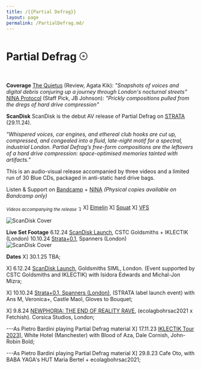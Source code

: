 ```yaml
---
title: /{{Partial Defrag}}
layout: page
permalink: /PartialDefrag.md/
---
```


# Partial Defrag 𓇳
<br>

**Coverage**
[The Quietus](https://thequietus.com/quietus-reviews/partial-defrag-scandisk-review/) (Review, Agata Kik): *"Snapshots of voices and digital debris conjuring up a journey through London's nocturnal streets"*
[NINA Protocol](https://www.ninaprotocol.com/releases/partial-defrag-scandisk) (Staff Pick, JB Johnson): *"Prickly compositions pulled from the dregs of hard drive compression"*
<br>

**ScanDisk**
ScanDisk is the debut AV release of Partial Defrag on [STRATA](https://www.instagram.com/strata.edition/) (29.11.24). 

*"Whispered voices, car engines, and ethereal club hooks are cut up, compressed, and congealed into a fluid, late-night motif for a spectral, industrial London. Partial Defrag’s free-form compositions are the leftovers of a hard drive compression: space-optimised memories tainted with artifacts."*

This is an audio-visual release accompanied by three videos and a limited run of 30 Blue CDs, packaged in anti-static hard drive bags.

Listen & Support on [Bandcamp](https://strataedition.bandcamp.com/album/scandisk) + [NINA](https://www.ninaprotocol.com/articles/partial-defrag-scandisk) *(Physical copies available on Bandcamp only)*

<sub>*Videos accompanying the release ↴*</sub> 
 X] [Elmelin](https://youtu.be/npcC32gz2KQ?feature=shared)
 X] [Squat](https://youtu.be/mrEraBWjmkA?feature=shared)
 X] [VFS](https://youtu.be/3WujZG_iTCk?feature=shared)
<br>

<img alt="ScanDisk Cover" class="centered-image" src="/vlp1602.github.io/images/scanDiskCover.jpg" />
<br>

**Live Set Footage**
6.12.24 [ScanDisk Launch](https://www.youtube.com/watch?v=_5DYufSTsv8), CSTC Goldsmiths + IKLECTIK (London)
10.10.24 [Strata+0.1](https://youtu.be/S_Df2o6p2D4?si=6iOVR2Pu76hxkHmr), Spanners (London)
<br>
<img alt="ScanDisk Cover" class="centered-image" src="/vlp1602.github.io/images/ScanDiskLaunch_.jpg" />
<br>

**Dates**
X] 30.1.25 TBA;

X] 6.12.24 [ScanDisk Launch](https://ra.co/events/2051306), Goldsmiths SIML, London. (Event supported by CSTC Goldsmiths and IKLECTIK) with Isidora Edwards and Michal-Jon Mizra;
 
X] 10.10.24 [Strata+0.1, Spanners (London)](https://ra.co/events/1969763), (STRATA label launch event) with Ans M, Veronica+, Castle Maol, Gloves to Bouquet;
 
X] 9.8.24 [NEWPHORIA: THE END OF REALITY RAVE](https://ra.co/events/1862444), (ecolagbohrsac2021 x Fetchish). Corsica Studios, London;

---As Pietro Bardini playing Partial Defrag material
X] 17.11.23 [IKLECTIK Tour 2023](https://ra.co/events/1770047)], White Hotel (Manchester) with Blood of Aza, Dale Cornish, John-Robin Bold;

---As Pietro Bardini playing Partial Defrag material
X] 29.8.23 Cafe Oto, with BABA YAGA's HUT Maria Bertel + ecolagbohrsac2021;
